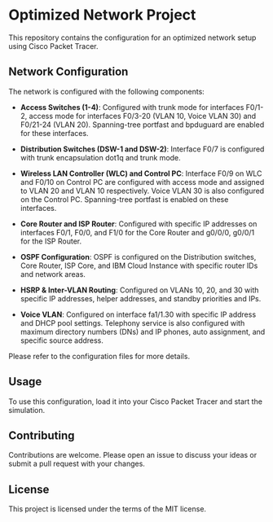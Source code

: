 # Optimized Network Project

This repository contains the configuration for an optimized network setup using Cisco Packet Tracer.

## Network Configuration

The network is configured with the following components:

- **Access Switches (1-4)**: Configured with trunk mode for interfaces F0/1-2, access mode for interfaces F0/3-20 (VLAN 10, Voice VLAN 30) and F0/21-24 (VLAN 20). Spanning-tree portfast and bpduguard are enabled for these interfaces.

- **Distribution Switches (DSW-1 and DSW-2)**: Interface F0/7 is configured with trunk encapsulation dot1q and trunk mode.

- **Wireless LAN Controller (WLC) and Control PC**: Interface F0/9 on WLC and F0/10 on Control PC are configured with access mode and assigned to VLAN 20 and VLAN 10 respectively. Voice VLAN 30 is also configured on the Control PC. Spanning-tree portfast is enabled on these interfaces.

- **Core Router and ISP Router**: Configured with specific IP addresses on interfaces F0/1, F0/0, and F1/0 for the Core Router and g0/0/0, g0/0/1 for the ISP Router.

- **OSPF Configuration**: OSPF is configured on the Distribution switches, Core Router, ISP Core, and IBM Cloud Instance with specific router IDs and network areas.

- **HSRP & Inter-VLAN Routing**: Configured on VLANs 10, 20, and 30 with specific IP addresses, helper addresses, and standby priorities and IPs.

- **Voice VLAN**: Configured on interface fa1/1.30 with specific IP address and DHCP pool settings. Telephony service is also configured with maximum directory numbers (DNs) and IP phones, auto assignment, and specific source address.

Please refer to the configuration files for more details.

## Usage

To use this configuration, load it into your Cisco Packet Tracer and start the simulation.

## Contributing

Contributions are welcome. Please open an issue to discuss your ideas or submit a pull request with your changes.

## License

This project is licensed under the terms of the MIT license.
